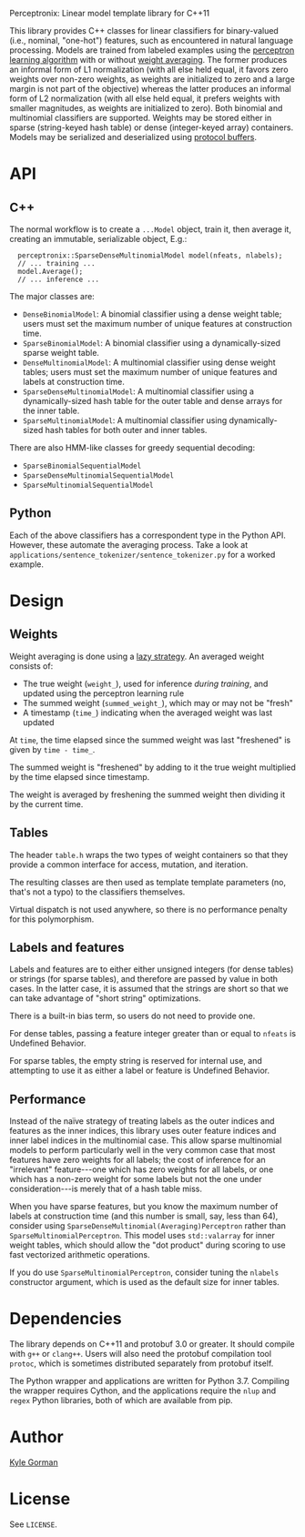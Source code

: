 Perceptronix: Linear model template library for C++11

This library provides C++ classes for linear classifiers for
binary-valued (i.e., nominal, "one-hot") features, such as encountered
in natural language processing. Models are trained from labeled examples
using the [perceptron learning
algorithm](https://en.wikipedia.org/wiki/Perceptron#Learning_algorithm)
with or without [weight
averaging](http://cseweb.ucsd.edu/~yfreund/papers/LargeMarginsUsingPerceptron.pdf).
The former produces an informal form of L1 normalization (with all else
held equal, it favors zero weights over non-zero weights, as weights are
initialized to zero and a large margin is not part of the objective)
whereas the latter produces an informal form of L2 normalization (with
all else held equal, it prefers weights with smaller magnitudes, as
weights are initialized to zero). Both binomial and multinomial
classifiers are supported. Weights may be stored either in sparse
(string-keyed hash table) or dense (integer-keyed array) containers.
Models may be serialized and deserialized using [protocol
buffers](https://github.com/google/protobuf).

API
===

C++
---

The normal workflow is to create a `...Model` object, train it, then 
average it, creating an immutable, serializable object, E.g.:

      perceptronix::SparseDenseMultinomialModel model(nfeats, nlabels);
      // ... training ...
      model.Average();
      // ... inference ...

The major classes are:

-   `DenseBinomialModel`: A binomial classifier using a dense weight
    table; users must set the maximum number of unique features at
    construction time.
-   `SparseBinomialModel`: A binomial classifier using a
    dynamically-sized sparse weight table.
-   `DenseMultinomialModel`: A multinomial classifier using dense weight
    tables; users must set the maximum number of unique features and
    labels at construction time.
-   `SparseDenseMultinomialModel`: A multinomial classifier using a
    dynamically-sized hash table for the outer table and dense arrays
    for the inner table.
-   `SparseMultinomialModel`: A multinomial classifier using
    dynamically-sized hash tables for both outer and inner tables.

There are also HMM-like classes for greedy sequential decoding:

-   `SparseBinomialSequentialModel`
-   `SparseDenseMultinomialSequentialModel`
-   `SparseMultinomialSequentialModel`

Python
------

Each of the above classifiers has a correspondent type in the Python
API. However, these automate the averaging process. Take a look at
`applications/sentence_tokenizer/sentence_tokenizer.py` for a worked
example.

Design
======

Weights
-------

Weight averaging is done using a [lazy
strategy](https://explosion.ai/blog/part-of-speech-pos-tagger-in-python#averaging-the-weights).
An averaged weight consists of:

-   The true weight (`weight_`), used for inference *during training*,
    and updated using the perceptron learning rule
-   The summed weight (`summed_weight_`), which may or may not be
    "fresh"
-   A timestamp (`time_`) indicating when the averaged weight was last
    updated

At `time`, the time elapsed since the summed weight was last "freshened"
is given by `time - time_`.

The summed weight is "freshened" by adding to it the true weight
multiplied by the time elapsed since timestamp.

The weight is averaged by freshening the summed weight then dividing it
by the current time.

Tables
------

The header `table.h` wraps the two types of weight containers so that
they provide a common interface for access, mutation, and iteration.

The resulting classes are then used as template template parameters (no,
that's not a typo) to the classifiers themselves.

Virtual dispatch is not used anywhere, so there is no performance
penalty for this polymorphism.

Labels and features
-------------------

Labels and features are to either either unsigned integers (for dense
tables) or strings (for sparse tables), and therefore are passed by
value in both cases. In the latter case, it is assumed that the strings
are short so that we can take advantage of "short string" optimizations.

There is a built-in bias term, so users do not need to provide one.

For dense tables, passing a feature integer greater than or equal to
`nfeats` is Undefined Behavior.

For sparse tables, the empty string is reserved for internal use, and
attempting to use it as either a label or feature is Undefined Behavior.

Performance
-----------

Instead of the naïve strategy of treating labels as the outer indices
and features as the inner indices, this library uses outer feature
indices and inner label indices in the multinomial case. This allow
sparse multinomial models to perform particularly well in the very
common case that most features have zero weights for all labels; the
cost of inference for an "irrelevant" feature---one which has zero
weights for all labels, or one which has a non-zero weight for some
labels but not the one under consideration---is merely that of a hash
table miss.

When you have sparse features, but you know the maximum number of labels
at construction time (and this number is small, say, less than 64),
consider using `SparseDenseMultinomial(Averaging)Perceptron` rather than
`SparseMultinomialPerceptron`. This model uses `std::valarray` for inner
weight tables, which should allow the "dot product" during scoring to
use fast vectorized arithmetic operations.

If you do use `SparseMultinomialPerceptron`, consider tuning the
`nlabels` constructor argument, which is used as the default size for
inner tables.

Dependencies
============

The library depends on C++11 and protobuf 3.0 or greater. It should
compile with `g++` or `clang++`. Users will also need the protobuf
compilation tool `protoc`, which is sometimes distributed separately
from protobuf itself.

The Python wrapper and applications are written for Python 3.7.
Compiling the wrapper requires Cython, and the applications require the
`nlup` and `regex` Python libraries, both of which are available from
pip.

Author
======

[Kyle Gorman](kylebgorman@gmail.com)

License
=======

See `LICENSE`.
